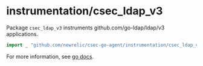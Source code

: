 # instrumentation/csec_ldap_v3

Package `csec_ldap_v3` instruments github.com/go-ldap/ldap/v3 applications.

```go
import _ "github.com/newrelic/csec-go-agent/instrumentation/csec_ldap_v3"
```

For more information, see [go docs](https://godoc.org/github.com/newrelic/csec-go-agent/instrumentation/csec_ldap_v3).